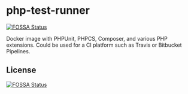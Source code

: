 # php-test-runner
[![FOSSA Status](https://app.fossa.io/api/projects/git%2Bgithub.com%2Felliotjreed%2Fphp-test-runner.svg?type=shield)](https://app.fossa.io/projects/git%2Bgithub.com%2Felliotjreed%2Fphp-test-runner?ref=badge_shield)

Docker image with PHPUnit, PHPCS, Composer, and various PHP extensions. Could be used for a CI platform such as Travis or Bitbucket Pipelines.


## License
[![FOSSA Status](https://app.fossa.io/api/projects/git%2Bgithub.com%2Felliotjreed%2Fphp-test-runner.svg?type=large)](https://app.fossa.io/projects/git%2Bgithub.com%2Felliotjreed%2Fphp-test-runner?ref=badge_large)
